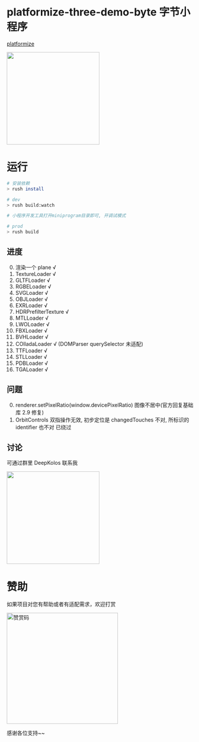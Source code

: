 # platformize-three-demo-byte 字节小程序

[platformize](https://github.com/deepkolos/platformize)

<div>
  <img src="https://raw.githubusercontent.com/deepkolos/three-platformize-demo-byte/master/demo.gif" width="250" alt="" style="display:inline-block;"/>
</div>

# 运行

```sh
# 安装依赖
> rush install

# dev
> rush build:watch

# 小程序开发工具打开miniprogram目录即可, 开调试模式

# prod
> rush build
```

## 进度

0. 渲染一个 plane √
1. TextureLoader √
2. GLTFLoader √
3. RGBELoader √
4. SVGLoader √
5. OBJLoader √
6. EXRLoader √
7. HDRPrefilterTexture √
8. MTLLoader √
9. LWOLoader √
10. FBXLoader √
11. BVHLoader √
12. COlladaLoader √ (DOMParser querySelector 未适配)
13. TTFLoader √
14. STLLoader √
15. PDBLoader √
16. TGALoader √

## 问题

0. renderer.setPixelRatio(window.devicePixelRatio) 图像不居中(官方回复基础库 2.9 修复)
1. OrbitControls 双指操作无效, 初步定位是 changedTouches 不对, 所标识的 identifier 也不对 已绕过

## 讨论

可通过群里 DeepKolos 联系我

<img width="250" src="https://raw.githubusercontent.com/deepkolos/platformize/main/docs/qq-group.jpg" />

# 赞助

如果项目对您有帮助或者有适配需求，欢迎打赏

<img src="https://upload-images.jianshu.io/upload_images/252050-d3d6bfdb1bb06ddd.png?imageMogr2/auto-orient/strip%7CimageView2/2/w/1240" alt="赞赏码" width="300">

感谢各位支持~~

